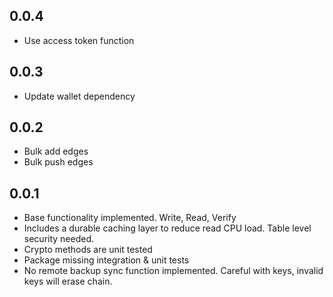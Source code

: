 ## 0.0.4

* Use access token function

## 0.0.3

* Update wallet dependency

## 0.0.2

* Bulk add edges 
* Bulk push edges

## 0.0.1

* Base functionality implemented. Write, Read, Verify
* Includes a durable caching layer to reduce read CPU 
  load. Table level security needed.
* Crypto methods are unit tested
* Package missing integration & unit tests
* No remote backup sync function implemented. 
  Careful with keys, invalid keys will erase chain.

